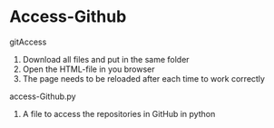 # Access-Github

gitAccess
1. Download all files and put in the same folder
2. Open the HTML-file in you browser
3. The page needs to be reloaded after each time to work correctly


access-Github.py
1. A file to access the repositories in GitHub in python
